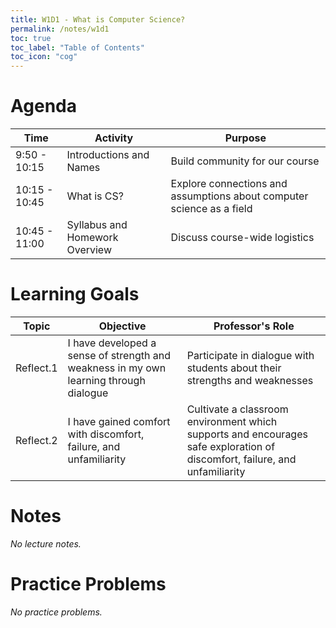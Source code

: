 ```yaml
---
title: W1D1 - What is Computer Science?
permalink: /notes/w1d1
toc: true
toc_label: "Table of Contents"
toc_icon: "cog"
---
```

# Agenda

Time | Activity | Purpose
---- | ---- | ----
9:50 - 10:15 | Introductions and Names | Build community for our course
10:15 - 10:45 | What is CS? | Explore connections and assumptions about computer science as a field
10:45 - 11:00 | Syllabus and Homework Overview | Discuss course-wide logistics

# Learning Goals

Topic | Objective | Professor's Role
---- | ---- | ----
Reflect.1 | I have developed a sense of strength and weakness in my own learning through dialogue | Participate in dialogue with students about their strengths and weaknesses
Reflect.2 | I have gained comfort with discomfort, failure, and unfamiliarity | Cultivate a classroom environment which supports and encourages safe exploration of discomfort, failure, and unfamiliarity 

# Notes

_No lecture notes._

# Practice Problems

_No practice problems._